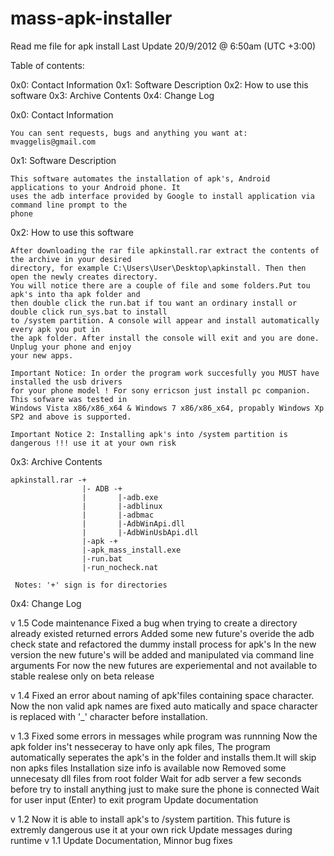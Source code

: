 # mass-apk-installer

Read me file for apk install 
Last Update 20/9/2012 @ 6:50am (UTC +3:00)

Table of contents:

0x0: Contact Information
0x1: Software Description
0x2: How to use this software
0x3: Archive Contents
0x4: Change Log


0x0: Contact Information

    You can sent requests, bugs and anything you want at: mvaggelis@gmail.com

0x1: Software Description

    This software automates the installation of apk's, Android applications to your Android phone. It 
    uses the adb interface provided by Google to install application via command line prompt to the 
    phone

0x2: How to use this software

    After downloading the rar file apkinstall.rar extract the contents of the archive in your desired
    directory, for example C:\Users\User\Desktop\apkinstall. Then then open the newly creates directory.
    You will notice there are a couple of file and some folders.Put tou apk's into tha apk folder and 
    then double click the run.bat if tou want an ordinary install or double click run_sys.bat to install
    to /system partition. A console will appear and install automatically every apk you put in
    the apk folder. After install the console will exit and you are done. Unplug your phone and enjoy
    your new apps.
    
    Important Notice: In order the program work succesfully you MUST have installed the usb drivers
    for your phone model ! For sony erricson just install pc companion. This sofware was tested in
    Windows Vista x86/x86_x64 & Windows 7 x86/x86_x64, propably Windows Xp SP2 and above is supported.

    Important Notice 2: Installing apk's into /system partition is dangerous !!! use it at your own risk

0x3: Archive Contents

    apkinstall.rar -+
                    |- ADB -+
                    |       |-adb.exe
                    |       |-adblinux
                    |       |-adbmac
                    |       |-AdbWinApi.dll
                    |       |-AdbWinUsbApi.dll
                    |-apk -+
                    |-apk_mass_install.exe
                    |-run.bat
                    |-run_nocheck.nat

     Notes: '+' sign is for directories

0x4: Change Log

v 1.5 Code maintenance
	  Fixed a bug when trying to create a directory already existed returned errors
	  Added some new future's overide the adb check state and refactored the dummy install process for apk's
	  In the new version the new future's will be added and manipulated via command line arguments
	  For now the new futures are experiemental and not available to stable realese only on beta release
	  
	
v 1.4 Fixed an error about naming of apk'files containing space 
      character. Now the non valid apk names are fixed auto
      matically and space character is replaced with '_' character
      before installation.

v 1.3 Fixed some errors in messages while program was runnning
      Now the apk folder ins't nesseceray to have only apk files, The program automatically seperates
      the apk's in the folder and installs them.It will skip non apks files
      Installation size info is available now 
      Removed some unnecesaty dll files from root folder
      Wait for adb server a few seconds before try to install anything just to make sure the phone is connected
      Wait for user input (Enter) to exit program
      Update documentation

v 1.2 Now it is able to install apk's to /system partition. This future is extremly dangerous use it at  your own rick
      Update messages during runtime
v 1.1 Update Documentation, Minnor bug fixes
                        
